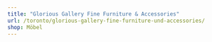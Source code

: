 ```yaml
---
title: "Glorious Gallery Fine Furniture & Accessories"
url: /toronto/glorious-gallery-fine-furniture-und-accessories/
shop: Möbel
---
```

